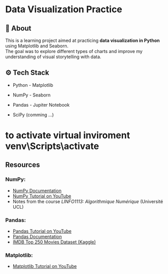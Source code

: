 # Data Visualization Practice 

## 📌 About
This is a learning project aimed at practicing **data visualization in Python** using Matplotlib and Seaborn.  
The goal was to explore different types of charts and improve my understanding of visual storytelling with data.  

## ⚙️ Tech Stack
- Python                       - Matplotlib
- NumPy                        - Seaborn
- Pandas                       - Jupiter Notebook

- SciPy (comming ...)

# to activate virtual inviroment venv\Scripts\activate

## Resources
### NumPy:
- [NumPy Documentation](https://numpy.org/doc/)
- [NumPy Tutorial on YouTube](https://www.youtube.com/watch?v=QUT1VHiLmmI)
- Notes from the course *LINFO1113: Algorithmique Numérique* (Université UCL)

### Pandas:
- [Pandas Tutorial on YouTube](https://www.youtube.com/watch?v=2uvysYbKdjM&t=12s)
- [Pandas Documentation](https://pandas.pydata.org/docs/)
- [IMDB Top 250 Movies Dataset (Kaggle)](https://www.kaggle.com/datasets/rajugc/imdb-top-250-movies-dataset?resource=download)


### Matplotlib:
- [Matplotlib Tutorial on YouTube](https://www.youtube.com/watch?v=3Xc3CA655Y4)
